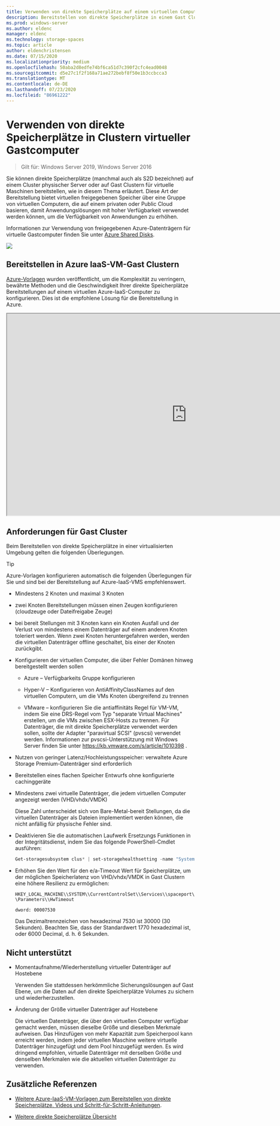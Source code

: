 ```yaml
---
title: Verwenden von direkte Speicherplätze auf einem virtuellen Computer
description: Bereitstellen von direkte Speicherplätze in einem Gast Cluster für virtuelle Maschinen, z. b. in Microsoft Azure.
ms.prod: windows-server
ms.author: eldenc
manager: eldenc
ms.technology: storage-spaces
ms.topic: article
author: eldenchristensen
ms.date: 07/15/2020
ms.localizationpriority: medium
ms.openlocfilehash: 50aba2d8edfe74bf6ca51d7c390f2cfc4ead0048
ms.sourcegitcommit: d5e27c1f2f168a71ae272bebf8f50e1b3ccbcca3
ms.translationtype: MT
ms.contentlocale: de-DE
ms.lasthandoff: 07/23/2020
ms.locfileid: "86961222"
---
```

# <a name="using-storage-spaces-direct-in-guest-virtual-machine-clusters"></a>Verwenden von direkte Speicherplätze in Clustern virtueller Gastcomputer

> Gilt für: Windows Server 2019, Windows Server 2016

Sie können direkte Speicherplätze (manchmal auch als S2D bezeichnet) auf einem Cluster physischer Server oder auf Gast Clustern für virtuelle Maschinen bereitstellen, wie in diesem Thema erläutert. Diese Art der Bereitstellung bietet virtuellen freigegebenen Speicher über eine Gruppe von virtuellen Computern, die auf einem privaten oder Public Cloud basieren, damit Anwendungslösungen mit hoher Verfügbarkeit verwendet werden können, um die Verfügbarkeit von Anwendungen zu erhöhen.

Informationen zur Verwendung von freigegebenen Azure-Datenträgern für virtuelle Gastcomputer finden Sie unter [Azure Shared Disks](/azure/virtual-machines/windows/disks-shared).

![](media/storage-spaces-direct-in-vm/storage-spaces-direct-in-vm.png)

## <a name="deploying-in-azure-iaas-vm-guest-clusters"></a>Bereitstellen in Azure IaaS-VM-Gast Clustern

[Azure-Vorlagen](https://github.com/robotechredmond/301-storage-spaces-direct-md) wurden veröffentlicht, um die Komplexität zu verringern, bewährte Methoden und die Geschwindigkeit Ihrer direkte Speicherplätze Bereitstellungen auf einem virtuellen Azure-IaaS-Computer zu konfigurieren. Dies ist die empfohlene Lösung für die Bereitstellung in Azure.

<iframe src="https://channel9.msdn.com/Series/Microsoft-Hybrid-Cloud-Best-Practices-for-IT-Pros/Step-by-Step-Deploy-Windows-Server-2016-Storage-Spaces-Direct-S2D-Cluster-in-Microsoft-Azure/player" width="960" height="540" allowfullscreen></iframe>

## <a name="requirements-for-guest-clusters"></a>Anforderungen für Gast Cluster

Beim Bereitstellen von direkte Speicherplätze in einer virtualisierten Umgebung gelten die folgenden Überlegungen.

> [!TIP]
> Azure-Vorlagen konfigurieren automatisch die folgenden Überlegungen für Sie und sind bei der Bereitstellung auf Azure-IaaS-VMS empfehlenswert.

- Mindestens 2 Knoten und maximal 3 Knoten

- zwei Knoten Bereitstellungen müssen einen Zeugen konfigurieren (cloudzeuge oder Dateifreigabe Zeuge)

- bei bereit Stellungen mit 3 Knoten kann ein Knoten Ausfall und der Verlust von mindestens einem Datenträger auf einem anderen Knoten toleriert werden.  Wenn zwei Knoten heruntergefahren werden, werden die virtuellen Datenträger offline geschaltet, bis einer der Knoten zurückgibt.

- Konfigurieren der virtuellen Computer, die über Fehler Domänen hinweg bereitgestellt werden sollen

    - Azure – Verfügbarkeits Gruppe konfigurieren

    - Hyper-V – Konfigurieren von AntiAffinityClassNames auf den virtuellen Computern, um die VMs Knoten übergreifend zu trennen

    - VMware – konfigurieren Sie die antiaffinitäts Regel für VM-VM, indem Sie eine DRS-Regel vom Typ "separate Virtual Machines" erstellen, um die VMs zwischen ESX-Hosts zu trennen. Für Datenträger, die mit direkte Speicherplätze verwendet werden sollen, sollte der Adapter "paravirtual SCSI" (pvscsi) verwendet werden. Informationen zur pvscsi-Unterstützung mit Windows Server finden Sie unter https://kb.vmware.com/s/article/1010398 .

- Nutzen von geringer Latenz/Hochleistungsspeicher: verwaltete Azure Storage Premium-Datenträger sind erforderlich

- Bereitstellen eines flachen Speicher Entwurfs ohne konfigurierte cachinggeräte

- Mindestens zwei virtuelle Datenträger, die jedem virtuellen Computer angezeigt werden (VHD/vhdx/VMDK)

    Diese Zahl unterscheidet sich von Bare-Metal-bereit Stellungen, da die virtuellen Datenträger als Dateien implementiert werden können, die nicht anfällig für physische Fehler sind.

- Deaktivieren Sie die automatischen Laufwerk Ersetzungs Funktionen in der Integritätsdienst, indem Sie das folgende PowerShell-Cmdlet ausführen:

    ```powershell
    Get-storagesubsystem clus* | set-storagehealthsetting -name "System.Storage.PhysicalDisk.AutoReplace.Enabled" -value "False"
    ```

- Erhöhen Sie den Wert für den e/a-Timeout Wert für Speicherplätze, um der möglichen Speicherlatenz von VHD/vhdx/VMDK in Gast Clustern eine höhere Resilienz zu ermöglichen:

    `HKEY_LOCAL_MACHINE\\SYSTEM\\CurrentControlSet\\Services\\spaceport\\Parameters\\HwTimeout`

    `dword: 00007530`

    Das Dezimaltrennzeichen von hexadezimal 7530 ist 30000 (30 Sekunden). Beachten Sie, dass der Standardwert 1770 hexadezimal ist, oder 6000 Decimal, d. h. 6 Sekunden.

## <a name="not-supported"></a>Nicht unterstützt

- Momentaufnahme/Wiederherstellung virtueller Datenträger auf Hostebene

    Verwenden Sie stattdessen herkömmliche Sicherungslösungen auf Gast Ebene, um die Daten auf den direkte Speicherplätze Volumes zu sichern und wiederherzustellen.

- Änderung der Größe virtueller Datenträger auf Hostebene

    Die virtuellen Datenträger, die über den virtuellen Computer verfügbar gemacht werden, müssen dieselbe Größe und dieselben Merkmale aufweisen. Das Hinzufügen von mehr Kapazität zum Speicherpool kann erreicht werden, indem jeder virtuellen Maschine weitere virtuelle Datenträger hinzugefügt und dem Pool hinzugefügt werden. Es wird dringend empfohlen, virtuelle Datenträger mit derselben Größe und denselben Merkmalen wie die aktuellen virtuellen Datenträger zu verwenden.

## <a name="additional-references"></a>Zusätzliche Referenzen

- [Weitere Azure-IaaS-VM-Vorlagen zum Bereitstellen von direkte Speicherplätze, Videos und Schritt-für-Schritt-Anleitungen](https://techcommunity.microsoft.com/t5/Failover-Clustering/Deploying-IaaS-VM-Guest-Clusters-in-Microsoft-Azure/ba-p/372126).

- [Weitere direkte Speicherplätze Übersicht](./storage-spaces-direct-overview.md)
